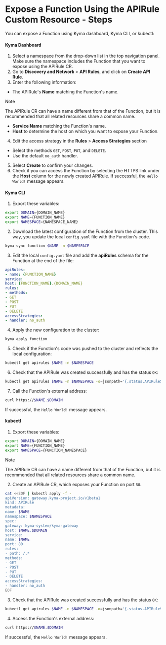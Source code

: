 # Expose a Function Using the APIRule Custom Resource - Steps
You can expose a Function using Kyma dashboard, Kyma CLI, or kubectl:
<!-- tabs:start -->
#### **Kyma Dashboard**
1. Select a namespace from the drop-down list in the top navigation panel. Make sure the namespace includes the Function that you want to expose using the APIRule CR.
2. Go to **Discovery and Network** > **API Rules**, and click on **Create API Rule**.
3. Enter the following information:
- The APIRule's **Name** matching the Function's name.
> [!NOTE]
> The APIRule CR can have a name different from that of the Function, but it is recommended that all related resources share a common name.
- **Service Name** matching the Function's name.
- **Host** to determine the host on which you want to expose your Function.
4. Edit the access strategy in the **Rules** > **Access Strategies** section
- Select the methods `GET`, `POST`, `PUT`, and `DELETE`.
- Use the default `no_auth` handler.
5. Select **Create** to confirm your changes.
6. Check if you can access the Function by selecting the HTTPS link under the **Host** column for the newly created APIRule. If successful, the `Hello World!` message appears.
#### **Kyma CLI**
1. Export these variables:
```bash
export DOMAIN={DOMAIN_NAME}
export NAME={FUNCTION_NAME}
export NAMESPACE={NAMESPACE_NAME}
```
2. Download the latest configuration of the Function from the cluster. This way, you update the local `config.yaml` file with the Function's code.
```bash
kyma sync function $NAME -n $NAMESPACE
```
3. Edit the local `config.yaml` file and add the **apiRules** schema for the Function at the end of the file:
```yaml
apiRules:
- name: {FUNCTION_NAME}
service:
host: {FUNCTION_NAME}.{DOMAIN_NAME}
rules:
- methods:
- GET
- POST
- PUT
- DELETE
accessStrategies:
- handler: no_auth
```
4. Apply the new configuration to the cluster:
```bash
kyma apply function
```
5. Check if the Function's code was pushed to the cluster and reflects the local configuration:
```bash
kubectl get apirules $NAME -n $NAMESPACE
```
6. Check that the APIRule was created successfully and has the status `OK`:
```bash
kubectl get apirules $NAME -n $NAMESPACE -o=jsonpath='{.status.APIRuleStatus.code}'
```
7. Call the Function's external address:
```bash
curl https://$NAME.$DOMAIN
```
If successful, the `Hello World!` message appears.
#### **kubectl**
1. Export these variables:
```bash
export DOMAIN={DOMAIN_NAME}
export NAME={FUNCTION_NAME}
export NAMESPACE={FUNCTION_NAMESPACE}
```
> [!NOTE]
> The APIRule CR can have a name different from that of the Function, but it is recommended that all related resources share a common name.
2. Create an APIRule CR, which exposes your Function on port `80`.
```bash
cat <<EOF | kubectl apply -f -
apiVersion: gateway.kyma-project.io/v1beta1
kind: APIRule
metadata:
name: $NAME
namespace: $NAMESPACE
spec:
gateway: kyma-system/kyma-gateway
host: $NAME.$DOMAIN
service:
name: $NAME
port: 80
rules:
- path: /.*
methods:
- GET
- POST
- PUT
- DELETE
accessStrategies:
- handler: no_auth
EOF
```
3. Check that the APIRule was created successfully and has the status `OK`:
```bash
kubectl get apirules $NAME -n $NAMESPACE -o=jsonpath='{.status.APIRuleStatus.code}'
```
4. Access the Function's external address:
```bash
curl https://$NAME.$DOMAIN
```
If successful, the `Hello World!` message appears.
<!-- tabs:end -->